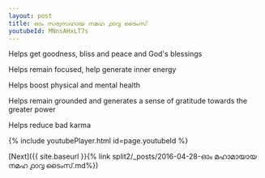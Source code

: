 ```yaml
---
layout: post
title: ഓം സര്വസഹായ നമഹ ൧൦൮ ടൈംസ്
youtubeId: MNnsAHxLT7s
---
```

 
 
Helps get goodness, bliss and peace and God's blessings
 
Helps remain focused, help generate inner energy 
 
Helps boost physical and mental health 
 
Helps remain grounded and generates a sense of gratitude towards the greater power 
 
Helps reduce bad karma
 
 
 
 


{% include youtubePlayer.html id=page.youtubeId %}
 
[Next]({{ site.baseurl }}{% link  split2/_posts/2016-04-28-ഓം മഹാമായായ നമഹ ൧൦൮ ടൈംസ്.md%})
 
